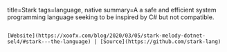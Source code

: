 title=Stark
tags=language, native
summary=A a safe and efficient system programming language seeking to be inspired by C# but not compatible.
~~~~~~

[Website](https://xoofx.com/blog/2020/03/05/stark-melody-dotnet-sel4/#stark---the-language) | [Source](https://github.com/stark-lang)

